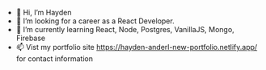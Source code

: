 - 👋 Hi, I’m Hayden
- 👀 I’m looking for a career as a React Developer.
- 🌱 I’m currently learning React, Node, Postgres, VanillaJS, Mongo, Firebase
- 📫 Vist my portfolio site https://hayden-anderl-new-portfolio.netlify.app/ for contact information

<!---
haydenanderl33/haydenanderl33 is a ✨ special ✨ repository because its `README.md` (this file) appears on your GitHub profile.
You can click the Preview link to take a look at your changes.
--->
